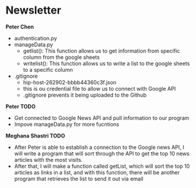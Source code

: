 # Newsletter

**Peter Chen**
- authentication.py
- manageData.py
    - getlist(): This function allows us to get information from specific column from the google sheets
    - writelist(): This function allows us to write a list to the google sheets to a specific column
- .gitignore
    - hip-host-262902-bbbb44360c3f.json
    - this is ou credential file to allow us to connect with Google API
    - .gitignore prevents it being uploaded to the Github

**Peter TODO**
- Get connected to Google News API and pull information to our program
- Impove manageData.py for more fucntions


**Meghana Shastri TODO**
- After Peter is able to establish a connection to the Google news API, I will write a program that will sort through the API to get the top 10 news articles with the most visits.
- After that, I will make a function called getList, which will sort the top 10 articles as links in a list, and with this function, there will be another program that retrieves the list to send it out via email